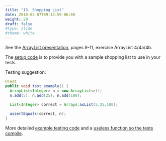 ```yaml
---
title: "13. Shopping List"
date: 2018-02-07T09:13:59-06:00
weight: 20
draft: false
#type: slide
#theme: white
---
```


See the [ArrayList presentation](https://docs.google.com/presentation/d/1gLoI2KTCvALpSvW26gLePK7NVkqIe84Aq9lgYkWqL24/edit#slide=id.g7b177d99b_00), pages 9-11, exercise ArrayList 4/4a/4b.

The [setup code](ShoppingSetup.java) is to provide you with a sample shopping list to use in your tests.

Testing suggestion:

```java
@Test
public void test_example() {
  ArrayList<Integer> n = new ArrayList<>();
  n.add(5); n.add(25); n.add(100);

  List<Integer> correct = Arrays.asList(5,25,100);
   
  assertEquals(correct, n);
} 
```

More detailed [example testing code](TestShoppingList.java) and a [useless function so the tests compile](ShoppingList.java).
